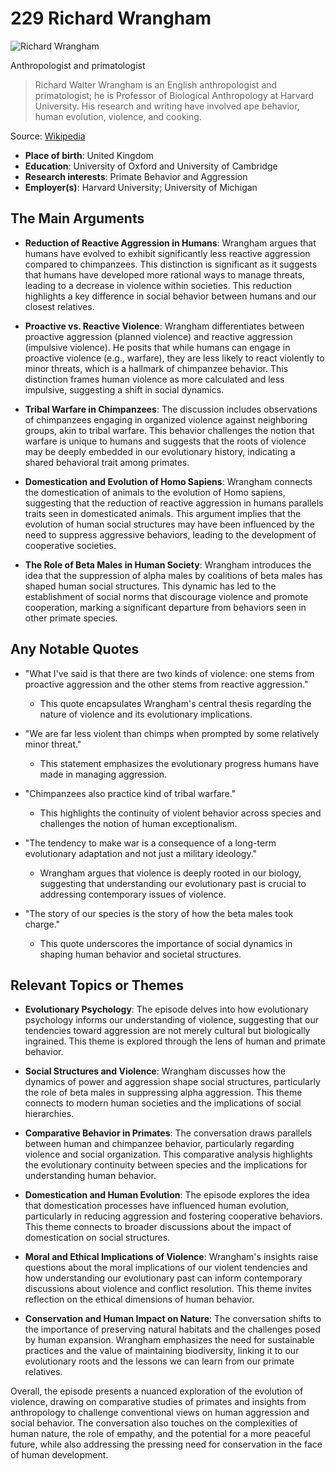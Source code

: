 # 229 Richard Wrangham


![Richard Wrangham](https://encrypted-tbn0.gstatic.com/licensed-image?q=tbn:ANd9GcTbxDkQ0O0qA3kiQCaX4xaMk34bYnWRKRB4kGXk627ZUzCyruX8cNHc4v5uX84zpiGrKtph&s=19)

Anthropologist and primatologist

> Richard Walter Wrangham is an English anthropologist and primatologist; he is Professor of Biological Anthropology at Harvard University. His research and writing have involved ape behavior, human evolution, violence, and cooking.

Source: [Wikipedia](https://en.wikipedia.org/wiki/Richard_Wrangham)

- **Place of birth**: United Kingdom
- **Education**: University of Oxford and University of Cambridge
- **Research interests**: Primate Behavior and Aggression
- **Employer(s)**: Harvard University; University of Michigan


## The Main Arguments

- **Reduction of Reactive Aggression in Humans**: Wrangham argues that humans have evolved to exhibit significantly less reactive aggression compared to chimpanzees. This distinction is significant as it suggests that humans have developed more rational ways to manage threats, leading to a decrease in violence within societies. This reduction highlights a key difference in social behavior between humans and our closest relatives.

- **Proactive vs. Reactive Violence**: Wrangham differentiates between proactive aggression (planned violence) and reactive aggression (impulsive violence). He posits that while humans can engage in proactive violence (e.g., warfare), they are less likely to react violently to minor threats, which is a hallmark of chimpanzee behavior. This distinction frames human violence as more calculated and less impulsive, suggesting a shift in social dynamics.

- **Tribal Warfare in Chimpanzees**: The discussion includes observations of chimpanzees engaging in organized violence against neighboring groups, akin to tribal warfare. This behavior challenges the notion that warfare is unique to humans and suggests that the roots of violence may be deeply embedded in our evolutionary history, indicating a shared behavioral trait among primates.

- **Domestication and Evolution of Homo Sapiens**: Wrangham connects the domestication of animals to the evolution of Homo sapiens, suggesting that the reduction of reactive aggression in humans parallels traits seen in domesticated animals. This argument implies that the evolution of human social structures may have been influenced by the need to suppress aggressive behaviors, leading to the development of cooperative societies.

- **The Role of Beta Males in Human Society**: Wrangham introduces the idea that the suppression of alpha males by coalitions of beta males has shaped human social structures. This dynamic has led to the establishment of social norms that discourage violence and promote cooperation, marking a significant departure from behaviors seen in other primate species.

## Any Notable Quotes

- "What I've said is that there are two kinds of violence: one stems from proactive aggression and the other stems from reactive aggression."
  - This quote encapsulates Wrangham's central thesis regarding the nature of violence and its evolutionary implications.

- "We are far less violent than chimps when prompted by some relatively minor threat."
  - This statement emphasizes the evolutionary progress humans have made in managing aggression.

- "Chimpanzees also practice kind of tribal warfare."
  - This highlights the continuity of violent behavior across species and challenges the notion of human exceptionalism.

- "The tendency to make war is a consequence of a long-term evolutionary adaptation and not just a military ideology."
  - Wrangham argues that violence is deeply rooted in our biology, suggesting that understanding our evolutionary past is crucial to addressing contemporary issues of violence.

- "The story of our species is the story of how the beta males took charge."
  - This quote underscores the importance of social dynamics in shaping human behavior and societal structures.

## Relevant Topics or Themes

- **Evolutionary Psychology**: The episode delves into how evolutionary psychology informs our understanding of violence, suggesting that our tendencies toward aggression are not merely cultural but biologically ingrained. This theme is explored through the lens of human and primate behavior.

- **Social Structures and Violence**: Wrangham discusses how the dynamics of power and aggression shape social structures, particularly the role of beta males in suppressing alpha aggression. This theme connects to modern human societies and the implications of social hierarchies.

- **Comparative Behavior in Primates**: The conversation draws parallels between human and chimpanzee behavior, particularly regarding violence and social organization. This comparative analysis highlights the evolutionary continuity between species and the implications for understanding human behavior.

- **Domestication and Human Evolution**: The episode explores the idea that domestication processes have influenced human evolution, particularly in reducing aggression and fostering cooperative behaviors. This theme connects to broader discussions about the impact of domestication on social structures.

- **Moral and Ethical Implications of Violence**: Wrangham's insights raise questions about the moral implications of our violent tendencies and how understanding our evolutionary past can inform contemporary discussions about violence and conflict resolution. This theme invites reflection on the ethical dimensions of human behavior.

- **Conservation and Human Impact on Nature**: The conversation shifts to the importance of preserving natural habitats and the challenges posed by human expansion. Wrangham emphasizes the need for sustainable practices and the value of maintaining biodiversity, linking it to our evolutionary roots and the lessons we can learn from our primate relatives.

Overall, the episode presents a nuanced exploration of the evolution of violence, drawing on comparative studies of primates and insights from anthropology to challenge conventional views on human aggression and social behavior. The conversation also touches on the complexities of human nature, the role of empathy, and the potential for a more peaceful future, while also addressing the pressing need for conservation in the face of human development.